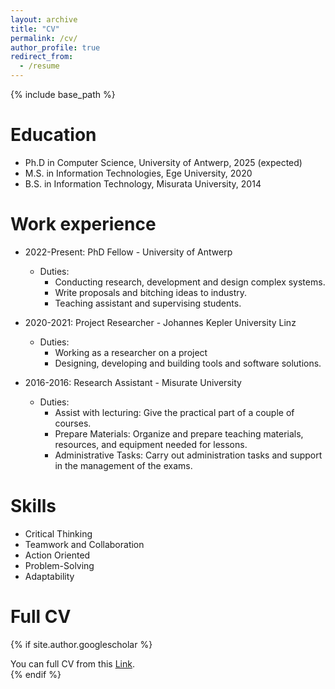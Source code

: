 ```yaml
---
layout: archive
title: "CV"
permalink: /cv/
author_profile: true
redirect_from:
  - /resume
---
```


{% include base_path %}

Education
======
* Ph.D in Computer Science, University of Antwerp, 2025 (expected)
* M.S. in Information Technologies, Ege University, 2020
* B.S. in Information Technology, Misurata University, 2014

Work experience
======
* 2022-Present: PhD Fellow - University of Antwerp
  * Duties:
    * Conducting research, development and design complex systems.
    * Write proposals and bitching ideas to industry.
    * Teaching assistant and supervising students.

* 2020-2021: Project Researcher - Johannes Kepler University Linz
  * Duties:
    * Working as a researcher on a project
    * Designing, developing and building tools and software solutions.

* 2016-2016: Research Assistant - Misurate University
  * Duties:
    * Assist with lecturing: Give the practical part of a couple of courses.
    * Prepare Materials: Organize and prepare teaching materials, resources, and equipment needed for lessons.
    * Administrative Tasks: Carry out administration tasks and support in the management of the exams.
  
Skills
======
* Critical Thinking
* Teamwork and Collaboration
* Action Oriented
* Problem-Solving
* Adaptability


Full CV
======
{% if site.author.googlescholar %}
  <div class="wordwrap">You can full CV from this <a href="/files/paper1.pdf">Link</a>.</div>
{% endif %}

<!-- Publications
======
  <ul>{% for post in site.publications reversed %}
    {% include archive-single-cv.html %}
  {% endfor %}</ul>
  
Talks
======
  <ul>{% for post in site.talks reversed %}
    {% include archive-single-talk-cv.html  %}
  {% endfor %}</ul>
  
Teaching
======
  <ul>{% for post in site.teaching reversed %}
    {% include archive-single-cv.html %}
  {% endfor %}</ul>
  
Service and leadership
======
* Currently signed in to 43 different slack teams -->
